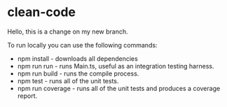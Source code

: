 # clean-code
Hello, this is a change on my new branch.

To run locally you can use the following commands:
- npm install - downloads all dependencies
- npm run run - runs Main.ts, useful as an integration testing harness.
- npm run build - runs the compile process.
- npm test - runs all of the unit tests.
- npm run coverage - runs all of the unit tests and produces a coverage report.
